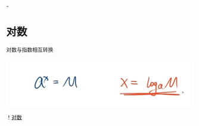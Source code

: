 -[]()

# 对数

对数与指数相互转换

![对数与指数相互转换](https://github.com/timesun135/notebook/blob/master/%E9%AB%98%E6%95%B0/%E5%9B%BE%E7%89%87/%E6%8C%87%E6%95%B0%E4%B8%8E%E5%AF%B9%E6%95%B0%E7%9B%B8%E4%BA%92%E8%BD%AC%E6%8D%A2.jpg?raw=true)

！[对数](https://imgconvert.csdnimg.cn/aHR0cHM6Ly9pbWcyMDE4LmNuYmxvZ3MuY29tL2Jsb2cvMTUyNTAwNi8yMDE5MDYvMTUyNTAwNi0yMDE5MDYyMDA5MzQ1NjA3OC05NTYyNzk0MjUucG5n?x-oss-process=image/format,png)